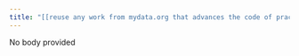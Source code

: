 ```yaml
---
title: "[[reuse any work from mydata.org that advances the code of practice and certification.  explore creating theme hub(s) for specific me2b tasks?   relationship between these two \"sibling" orgs is tbd on both sides]]"
---
```


No body provided
